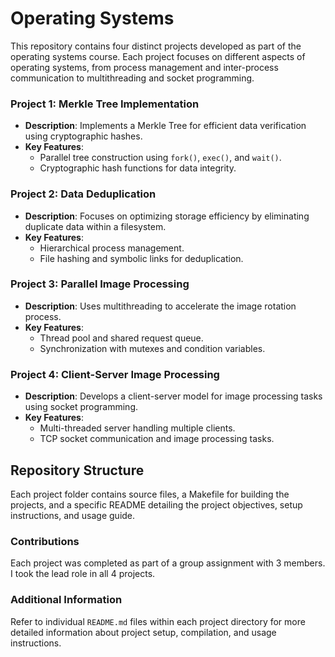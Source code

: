 # Operating Systems

This repository contains four distinct projects developed as part of the operating systems course. Each project focuses on different aspects of operating systems, from process management and inter-process communication to multithreading and socket programming.

### Project 1: Merkle Tree Implementation
- **Description**: Implements a Merkle Tree for efficient data verification using cryptographic hashes.
- **Key Features**:
  - Parallel tree construction using `fork()`, `exec()`, and `wait()`.
  - Cryptographic hash functions for data integrity.

### Project 2: Data Deduplication
- **Description**: Focuses on optimizing storage efficiency by eliminating duplicate data within a filesystem.
- **Key Features**:
  - Hierarchical process management.
  - File hashing and symbolic links for deduplication.

### Project 3: Parallel Image Processing
- **Description**: Uses multithreading to accelerate the image rotation process.
- **Key Features**:
  - Thread pool and shared request queue.
  - Synchronization with mutexes and condition variables.

### Project 4: Client-Server Image Processing
- **Description**: Develops a client-server model for image processing tasks using socket programming.
- **Key Features**:
  - Multi-threaded server handling multiple clients.
  - TCP socket communication and image processing tasks.


## Repository Structure
Each project folder contains source files, a Makefile for building the projects, and a specific README detailing the project objectives, setup instructions, and usage guide.

### Contributions
Each project was completed as part of a group assignment with 3 members. I took the lead role in all 4 projects.

### Additional Information
Refer to individual `README.md` files within each project directory for more detailed information about project setup, compilation, and usage instructions.

